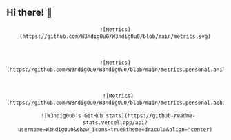 ## Hi there! 👋
  
<div align="center" float="left" >  

  <div>

    ![Metrics](https://github.com/W3ndig0u0/W3ndig0u0/blob/main/metrics.svg)

  </div>
  
  </br>
  
  <div>

    ![Metrics](https://github.com/W3ndig0u0/W3ndig0u0/blob/main/metrics.personal.anilist.svg)

  </div>
  
</div>

  
  </br>
  
  
<div align="center" float="left">  

  
  
  <div>

      ![Metrics](https://github.com/W3ndig0u0/W3ndig0u0/blob/main/metrics.personal.achievements.svg)

  </div>
  
  <div>

      ![W3ndig0u0's GitHub stats](https://github-readme-stats.vercel.app/api?username=W3ndig0u0&show_icons=true&theme=dracula&align="center)

  </div>
  
</div>
